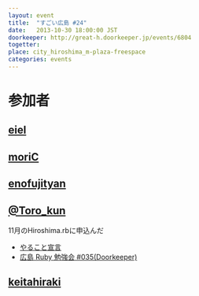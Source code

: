 ```yaml
---
layout: event
title:  "すごい広島 #24"
date:   2013-10-30 18:00:00 JST
doorkeeper: http://great-h.doorkeeper.jp/events/6804
togetter:
place: city_hiroshima_m-plaza-freespace
categories: events
---
```


# 参加者

## [eiel](https://github.com/eiel)

## [moriC](https://github.com/moriC)

## [enofujityan](http://twitter.com/enofujityan)

## [@Toro_kun](https://github.com/Torokun)

11月のHiroshima.rbに申込んだ

* [やること宣言](https://github.com/great-h/great-h.github.io/issues/382)
* [広島 Ruby 勉強会 #035(Doorkeeper)](http://hiroshimarb.doorkeeper.jp/events/6624)

## [keitahiraki](https://github.com/keitahiraki)
